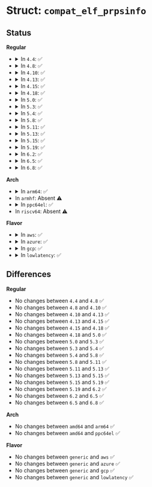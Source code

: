 # Struct: <code>compat_elf_prpsinfo</code>

## Status
<b>Regular</b>
<ul>
<li>
<details>
<summary>In <code>4.4</code>: ✅</summary>

```c
struct compat_elf_prpsinfo {
    char pr_state;
    char pr_sname;
    char pr_zomb;
    char pr_nice;
    compat_ulong_t pr_flag;
    __compat_uid_t pr_uid;
    __compat_gid_t pr_gid;
    compat_pid_t pr_pid;
    compat_pid_t pr_ppid;
    compat_pid_t pr_pgrp;
    compat_pid_t pr_sid;
    char pr_fname[16];
    char pr_psargs[80];
};
```
</details>
</li>
<li>
<details>
<summary>In <code>4.8</code>: ✅</summary>

```c
struct compat_elf_prpsinfo {
    char pr_state;
    char pr_sname;
    char pr_zomb;
    char pr_nice;
    compat_ulong_t pr_flag;
    __compat_uid_t pr_uid;
    __compat_gid_t pr_gid;
    compat_pid_t pr_pid;
    compat_pid_t pr_ppid;
    compat_pid_t pr_pgrp;
    compat_pid_t pr_sid;
    char pr_fname[16];
    char pr_psargs[80];
};
```
</details>
</li>
<li>
<details>
<summary>In <code>4.10</code>: ✅</summary>

```c
struct compat_elf_prpsinfo {
    char pr_state;
    char pr_sname;
    char pr_zomb;
    char pr_nice;
    compat_ulong_t pr_flag;
    __compat_uid_t pr_uid;
    __compat_gid_t pr_gid;
    compat_pid_t pr_pid;
    compat_pid_t pr_ppid;
    compat_pid_t pr_pgrp;
    compat_pid_t pr_sid;
    char pr_fname[16];
    char pr_psargs[80];
};
```
</details>
</li>
<li>
<details>
<summary>In <code>4.13</code>: ✅</summary>

```c
struct compat_elf_prpsinfo {
    char pr_state;
    char pr_sname;
    char pr_zomb;
    char pr_nice;
    compat_ulong_t pr_flag;
    __compat_uid_t pr_uid;
    __compat_gid_t pr_gid;
    compat_pid_t pr_pid;
    compat_pid_t pr_ppid;
    compat_pid_t pr_pgrp;
    compat_pid_t pr_sid;
    char pr_fname[16];
    char pr_psargs[80];
};
```
</details>
</li>
<li>
<details>
<summary>In <code>4.15</code>: ✅</summary>

```c
struct compat_elf_prpsinfo {
    char pr_state;
    char pr_sname;
    char pr_zomb;
    char pr_nice;
    compat_ulong_t pr_flag;
    __compat_uid_t pr_uid;
    __compat_gid_t pr_gid;
    compat_pid_t pr_pid;
    compat_pid_t pr_ppid;
    compat_pid_t pr_pgrp;
    compat_pid_t pr_sid;
    char pr_fname[16];
    char pr_psargs[80];
};
```
</details>
</li>
<li>
<details>
<summary>In <code>4.18</code>: ✅</summary>

```c
struct compat_elf_prpsinfo {
    char pr_state;
    char pr_sname;
    char pr_zomb;
    char pr_nice;
    compat_ulong_t pr_flag;
    __compat_uid_t pr_uid;
    __compat_gid_t pr_gid;
    compat_pid_t pr_pid;
    compat_pid_t pr_ppid;
    compat_pid_t pr_pgrp;
    compat_pid_t pr_sid;
    char pr_fname[16];
    char pr_psargs[80];
};
```
</details>
</li>
<li>
<details>
<summary>In <code>5.0</code>: ✅</summary>

```c
struct compat_elf_prpsinfo {
    char pr_state;
    char pr_sname;
    char pr_zomb;
    char pr_nice;
    compat_ulong_t pr_flag;
    __compat_uid_t pr_uid;
    __compat_gid_t pr_gid;
    compat_pid_t pr_pid;
    compat_pid_t pr_ppid;
    compat_pid_t pr_pgrp;
    compat_pid_t pr_sid;
    char pr_fname[16];
    char pr_psargs[80];
};
```
</details>
</li>
<li>
<details>
<summary>In <code>5.3</code>: ✅</summary>

```c
struct compat_elf_prpsinfo {
    char pr_state;
    char pr_sname;
    char pr_zomb;
    char pr_nice;
    compat_ulong_t pr_flag;
    __compat_uid_t pr_uid;
    __compat_gid_t pr_gid;
    compat_pid_t pr_pid;
    compat_pid_t pr_ppid;
    compat_pid_t pr_pgrp;
    compat_pid_t pr_sid;
    char pr_fname[16];
    char pr_psargs[80];
};
```
</details>
</li>
<li>
<details>
<summary>In <code>5.4</code>: ✅</summary>

```c
struct compat_elf_prpsinfo {
    char pr_state;
    char pr_sname;
    char pr_zomb;
    char pr_nice;
    compat_ulong_t pr_flag;
    __compat_uid_t pr_uid;
    __compat_gid_t pr_gid;
    compat_pid_t pr_pid;
    compat_pid_t pr_ppid;
    compat_pid_t pr_pgrp;
    compat_pid_t pr_sid;
    char pr_fname[16];
    char pr_psargs[80];
};
```
</details>
</li>
<li>
<details>
<summary>In <code>5.8</code>: ✅</summary>

```c
struct compat_elf_prpsinfo {
    char pr_state;
    char pr_sname;
    char pr_zomb;
    char pr_nice;
    compat_ulong_t pr_flag;
    __compat_uid_t pr_uid;
    __compat_gid_t pr_gid;
    compat_pid_t pr_pid;
    compat_pid_t pr_ppid;
    compat_pid_t pr_pgrp;
    compat_pid_t pr_sid;
    char pr_fname[16];
    char pr_psargs[80];
};
```
</details>
</li>
<li>
<details>
<summary>In <code>5.11</code>: ✅</summary>

```c
struct compat_elf_prpsinfo {
    char pr_state;
    char pr_sname;
    char pr_zomb;
    char pr_nice;
    compat_ulong_t pr_flag;
    __compat_uid_t pr_uid;
    __compat_gid_t pr_gid;
    compat_pid_t pr_pid;
    compat_pid_t pr_ppid;
    compat_pid_t pr_pgrp;
    compat_pid_t pr_sid;
    char pr_fname[16];
    char pr_psargs[80];
};
```
</details>
</li>
<li>
<details>
<summary>In <code>5.13</code>: ✅</summary>

```c
struct compat_elf_prpsinfo {
    char pr_state;
    char pr_sname;
    char pr_zomb;
    char pr_nice;
    compat_ulong_t pr_flag;
    __compat_uid_t pr_uid;
    __compat_gid_t pr_gid;
    compat_pid_t pr_pid;
    compat_pid_t pr_ppid;
    compat_pid_t pr_pgrp;
    compat_pid_t pr_sid;
    char pr_fname[16];
    char pr_psargs[80];
};
```
</details>
</li>
<li>
<details>
<summary>In <code>5.15</code>: ✅</summary>

```c
struct compat_elf_prpsinfo {
    char pr_state;
    char pr_sname;
    char pr_zomb;
    char pr_nice;
    compat_ulong_t pr_flag;
    __compat_uid_t pr_uid;
    __compat_gid_t pr_gid;
    compat_pid_t pr_pid;
    compat_pid_t pr_ppid;
    compat_pid_t pr_pgrp;
    compat_pid_t pr_sid;
    char pr_fname[16];
    char pr_psargs[80];
};
```
</details>
</li>
<li>
<details>
<summary>In <code>5.19</code>: ✅</summary>

```c
struct compat_elf_prpsinfo {
    char pr_state;
    char pr_sname;
    char pr_zomb;
    char pr_nice;
    compat_ulong_t pr_flag;
    __compat_uid_t pr_uid;
    __compat_gid_t pr_gid;
    compat_pid_t pr_pid;
    compat_pid_t pr_ppid;
    compat_pid_t pr_pgrp;
    compat_pid_t pr_sid;
    char pr_fname[16];
    char pr_psargs[80];
};
```
</details>
</li>
<li>
<details>
<summary>In <code>6.2</code>: ✅</summary>

```c
struct compat_elf_prpsinfo {
    char pr_state;
    char pr_sname;
    char pr_zomb;
    char pr_nice;
    compat_ulong_t pr_flag;
    __compat_uid_t pr_uid;
    __compat_gid_t pr_gid;
    compat_pid_t pr_pid;
    compat_pid_t pr_ppid;
    compat_pid_t pr_pgrp;
    compat_pid_t pr_sid;
    char pr_fname[16];
    char pr_psargs[80];
};
```
</details>
</li>
<li>
<details>
<summary>In <code>6.5</code>: ✅</summary>

```c
struct compat_elf_prpsinfo {
    char pr_state;
    char pr_sname;
    char pr_zomb;
    char pr_nice;
    compat_ulong_t pr_flag;
    __compat_uid_t pr_uid;
    __compat_gid_t pr_gid;
    compat_pid_t pr_pid;
    compat_pid_t pr_ppid;
    compat_pid_t pr_pgrp;
    compat_pid_t pr_sid;
    char pr_fname[16];
    char pr_psargs[80];
};
```
</details>
</li>
<li>
<details>
<summary>In <code>6.8</code>: ✅</summary>

```c
struct compat_elf_prpsinfo {
    char pr_state;
    char pr_sname;
    char pr_zomb;
    char pr_nice;
    compat_ulong_t pr_flag;
    __compat_uid_t pr_uid;
    __compat_gid_t pr_gid;
    compat_pid_t pr_pid;
    compat_pid_t pr_ppid;
    compat_pid_t pr_pgrp;
    compat_pid_t pr_sid;
    char pr_fname[16];
    char pr_psargs[80];
};
```
</details>
</li>
</ul>
<b>Arch</b>
<ul>
<li>
<details>
<summary>In <code>arm64</code>: ✅</summary>

```c
struct compat_elf_prpsinfo {
    char pr_state;
    char pr_sname;
    char pr_zomb;
    char pr_nice;
    compat_ulong_t pr_flag;
    __compat_uid_t pr_uid;
    __compat_gid_t pr_gid;
    compat_pid_t pr_pid;
    compat_pid_t pr_ppid;
    compat_pid_t pr_pgrp;
    compat_pid_t pr_sid;
    char pr_fname[16];
    char pr_psargs[80];
};
```
</details>
</li>
<li>
In <code>armhf</code>: Absent ⚠️
</li>
<li>
<details>
<summary>In <code>ppc64el</code>: ✅</summary>

```c
struct compat_elf_prpsinfo {
    char pr_state;
    char pr_sname;
    char pr_zomb;
    char pr_nice;
    compat_ulong_t pr_flag;
    __compat_uid_t pr_uid;
    __compat_gid_t pr_gid;
    compat_pid_t pr_pid;
    compat_pid_t pr_ppid;
    compat_pid_t pr_pgrp;
    compat_pid_t pr_sid;
    char pr_fname[16];
    char pr_psargs[80];
};
```
</details>
</li>
<li>
In <code>riscv64</code>: Absent ⚠️
</li>
</ul>
<b>Flavor</b>
<ul>
<li>
<details>
<summary>In <code>aws</code>: ✅</summary>

```c
struct compat_elf_prpsinfo {
    char pr_state;
    char pr_sname;
    char pr_zomb;
    char pr_nice;
    compat_ulong_t pr_flag;
    __compat_uid_t pr_uid;
    __compat_gid_t pr_gid;
    compat_pid_t pr_pid;
    compat_pid_t pr_ppid;
    compat_pid_t pr_pgrp;
    compat_pid_t pr_sid;
    char pr_fname[16];
    char pr_psargs[80];
};
```
</details>
</li>
<li>
<details>
<summary>In <code>azure</code>: ✅</summary>

```c
struct compat_elf_prpsinfo {
    char pr_state;
    char pr_sname;
    char pr_zomb;
    char pr_nice;
    compat_ulong_t pr_flag;
    __compat_uid_t pr_uid;
    __compat_gid_t pr_gid;
    compat_pid_t pr_pid;
    compat_pid_t pr_ppid;
    compat_pid_t pr_pgrp;
    compat_pid_t pr_sid;
    char pr_fname[16];
    char pr_psargs[80];
};
```
</details>
</li>
<li>
<details>
<summary>In <code>gcp</code>: ✅</summary>

```c
struct compat_elf_prpsinfo {
    char pr_state;
    char pr_sname;
    char pr_zomb;
    char pr_nice;
    compat_ulong_t pr_flag;
    __compat_uid_t pr_uid;
    __compat_gid_t pr_gid;
    compat_pid_t pr_pid;
    compat_pid_t pr_ppid;
    compat_pid_t pr_pgrp;
    compat_pid_t pr_sid;
    char pr_fname[16];
    char pr_psargs[80];
};
```
</details>
</li>
<li>
<details>
<summary>In <code>lowlatency</code>: ✅</summary>

```c
struct compat_elf_prpsinfo {
    char pr_state;
    char pr_sname;
    char pr_zomb;
    char pr_nice;
    compat_ulong_t pr_flag;
    __compat_uid_t pr_uid;
    __compat_gid_t pr_gid;
    compat_pid_t pr_pid;
    compat_pid_t pr_ppid;
    compat_pid_t pr_pgrp;
    compat_pid_t pr_sid;
    char pr_fname[16];
    char pr_psargs[80];
};
```
</details>
</li>
</ul>

## Differences
<b>Regular</b>
<ul>
<li>
No changes between <code>4.4</code> and <code>4.8</code> ✅
</li>
<li>
No changes between <code>4.8</code> and <code>4.10</code> ✅
</li>
<li>
No changes between <code>4.10</code> and <code>4.13</code> ✅
</li>
<li>
No changes between <code>4.13</code> and <code>4.15</code> ✅
</li>
<li>
No changes between <code>4.15</code> and <code>4.18</code> ✅
</li>
<li>
No changes between <code>4.18</code> and <code>5.0</code> ✅
</li>
<li>
No changes between <code>5.0</code> and <code>5.3</code> ✅
</li>
<li>
No changes between <code>5.3</code> and <code>5.4</code> ✅
</li>
<li>
No changes between <code>5.4</code> and <code>5.8</code> ✅
</li>
<li>
No changes between <code>5.8</code> and <code>5.11</code> ✅
</li>
<li>
No changes between <code>5.11</code> and <code>5.13</code> ✅
</li>
<li>
No changes between <code>5.13</code> and <code>5.15</code> ✅
</li>
<li>
No changes between <code>5.15</code> and <code>5.19</code> ✅
</li>
<li>
No changes between <code>5.19</code> and <code>6.2</code> ✅
</li>
<li>
No changes between <code>6.2</code> and <code>6.5</code> ✅
</li>
<li>
No changes between <code>6.5</code> and <code>6.8</code> ✅
</li>
</ul>
<b>Arch</b>
<ul>
<li>
No changes between <code>amd64</code> and <code>arm64</code> ✅
</li>
<li>
No changes between <code>amd64</code> and <code>ppc64el</code> ✅
</li>
</ul>
<b>Flavor</b>
<ul>
<li>
No changes between <code>generic</code> and <code>aws</code> ✅
</li>
<li>
No changes between <code>generic</code> and <code>azure</code> ✅
</li>
<li>
No changes between <code>generic</code> and <code>gcp</code> ✅
</li>
<li>
No changes between <code>generic</code> and <code>lowlatency</code> ✅
</li>
</ul>
